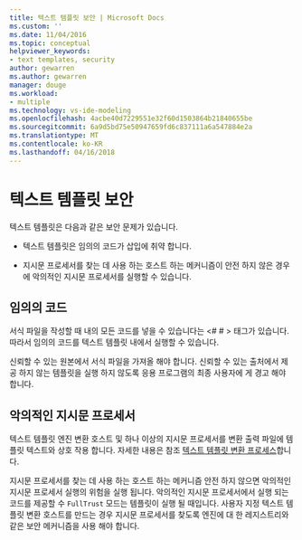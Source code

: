 ```yaml
---
title: 텍스트 템플릿 보안 | Microsoft Docs
ms.custom: ''
ms.date: 11/04/2016
ms.topic: conceptual
helpviewer_keywords:
- text templates, security
author: gewarren
ms.author: gewarren
manager: douge
ms.workload:
- multiple
ms.technology: vs-ide-modeling
ms.openlocfilehash: 4acbe40d7229551e32f60d1503864b21840655be
ms.sourcegitcommit: 6a9d5bd75e50947659fd6c837111a6a547884e2a
ms.translationtype: MT
ms.contentlocale: ko-KR
ms.lasthandoff: 04/16/2018
---
```

# <a name="security-of-text-templates"></a>텍스트 템플릿 보안
텍스트 템플릿은 다음과 같은 보안 문제가 있습니다.  
  
-   텍스트 템플릿은 임의의 코드가 삽입에 취약 합니다.  
  
-   지시문 프로세서를 찾는 데 사용 하는 호스트 하는 메커니즘이 안전 하지 않은 경우에 악의적인 지시문 프로세서를 실행할 수 있습니다.  
  
## <a name="arbitrary-code"></a>임의의 코드  
 서식 파일을 작성할 때 내의 모든 코드를 넣을 수 있습니다는 \<# # > 태그가 있습니다. 따라서 임의의 코드를 텍스트 템플릿 내에서 실행할 수 있습니다.  
  
 신뢰할 수 있는 원본에서 서식 파일을 가져올 해야 합니다. 신뢰할 수 있는 출처에서 제공 하지 않는 템플릿을 실행 하지 않도록 응용 프로그램의 최종 사용자에 게 경고 해야 합니다.  
  
## <a name="malicious-directive-processor"></a>악의적인 지시문 프로세서  
 텍스트 템플릿 엔진 변환 호스트 및 하나 이상의 지시문 프로세서를 변환 출력 파일에 템플릿 텍스트와 상호 작용 합니다. 자세한 내용은 참조 [텍스트 템플릿 변환 프로세스](../modeling/the-text-template-transformation-process.md)합니다.  
  
 지시문 프로세서를 찾는 데 사용 하는 호스트 하는 메커니즘 안전 하지 않으면 악의적인 지시문 프로세서 실행의 위험을 실행 됩니다. 악의적인 지시문 프로세서에서 실행 되는 코드를 제공할 수 `FullTrust` 모드는 템플릿이 실행 될 때입니다. 사용자 지정 텍스트 템플릿 변환 호스트를 만드는 경우 지시문 프로세서를 찾도록 엔진에 대 한 레지스트리와 같은 보안 메커니즘을 사용 해야 합니다.